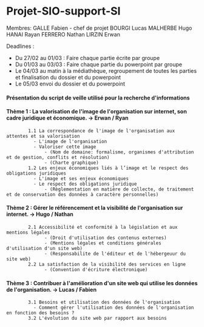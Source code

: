 # Projet-SIO-support-SI
  
Membres:
GALLE Fabien - chef de projet
BOURGI Lucas
MALHERBE Hugo
HANAI Rayan
FERRERO Nathan
LIRZIN Erwan

Deadlines :
  - Du 27/02 au 01/03 : Faire chaque partie écrite par groupe
  - Du 01/03 au 03/03 : Faire chaque partie du powerpoint par groupe
  - Le 04/03 au matin à la médiathèque, regroupement de toutes les parties et finalisation du dossier et du powerpoint
  - Le 05/03 envoi du dossier et du powerpoint

#### Présentation du script de veille utilisé pour la recherche d'informations

#### Thème 1 : La valorisation de l'image de l'organisation sur internet, son cadre juridique et économique. -> **Erwan / Ryan**

            1.1 La correspondance de l'image de l'organisation aux attentes et sa valorisation
              - L'image de l'organisation
              - Valoriser cette image
                  - (Nom de domaine: formalisme, organismes d'attribution et de gestion, conflits et résolution)
                  - (Charte graphique)
            1.2 Les enjeux économiques liés à l’image et le respect des obligations juridiques
              - L'image et ses enjeux économiques
              - Le respect des obligations juridique
                  - (Règlementation en matière de collecte, de traitement et de conservation des données à caractère personnelles)


#### Thème 2 : Gérer le référencement et la visibilité de l'organisation sur internet. -> **Hugo / Nathan**
            
            2.1 Accessibilité et conformité à la législation et aux mentions légales
                  - (Droit d'utilisation des contenus externes)
                  - (Mentions légales et conditions générales d'utilisation d'un site web)
                  - (Responsabilite de l'éditeur et de l'hébergeuur du site web)
            2.2 La satisfaction de la visibilité des services en ligne
                  - (Convention d'écriture électronique)

#### Thème 3 : Contribuer à l'amélioration d'un site web qui utilise les données de l'organisation. -> **Lucas / Fabien**

            3.1 Besoins et utilisation des données de l'organisation
              - Comment gérer l'utilisation des données de l'organisation en fonction des besoins ?
            3.2 L'évolution du site web par rapport aux besoins
